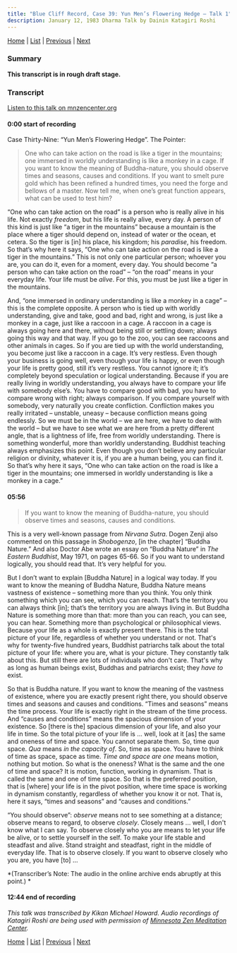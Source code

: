 ```yaml
---
title: "Blue Cliff Record, Case 39: Yun Men’s Flowering Hedge – Talk 1"
description: January 12, 1983 Dharma Talk by Dainin Katagiri Roshi
---
```


[Home](index) \| [List](list#1983) \| 
[Previous](1983-01-05-Blue-Cliff-Record-Case-38-Talk-2) \| 
[Next](1984-03-21-Mindfulness-Talk-1)

### Summary

**This transcript is in rough draft stage.**

### Transcript

<a href="https://www.mnzencenter.org/the-dainin-katagiri-audio-archive/blue-cliff-record-case-39-lecture-1" target="_blank">Listen to this talk on mnzencenter.org</a> 

#### 0:00 start of recording

Case Thirty-Nine: “Yun Men’s Flowering Hedge”. The Pointer:

> One who can take action on the road is like a tiger in the mountains; one immersed in worldly understanding is like a monkey in a cage. If you want to know the meaning of Buddha-nature, you should observe times and seasons, causes and conditions. If you want to smelt pure gold which has been refined a hundred times, you need the forge and bellows of a master. Now tell me, when one’s great function appears, what can be used to test him?

“One who can take action on the road” is a person who is really alive in his life. Not exactly *freedom*, but his life is really alive, every day. A person of this kind is just like “a tiger in the mountains” because a mountain is the place where a tiger should depend on, instead of water or the ocean, et cetera. So the tiger is [in] his place, his kingdom; his *paradise*, his freedom. So that’s why here it says, “One who can take action on the road is like a tiger in the mountains.” This is not only one particular person; whoever you are, you can do it, even for a moment, every day. You should become “a person who can take action on the road” – “on the road” means in your everyday life. Your life must be *alive*. For this, you must be just like a tiger in the mountains.

And, “one immersed in ordinary understanding is like a monkey in a cage” – this is the complete opposite. A person who is tied up with worldly understanding, give and take, good and bad, right and wrong, is just like a monkey in a cage, just like a raccoon in a cage. A raccoon in a cage is always going here and there, without being still or settling down; always going this way and that way. If you go to the zoo, you can see raccoons and other animals in cages. So if you are tied up with the world understanding, you become just like a raccoon in a cage. It’s very restless. Even though your business is going well, even though your life is happy, or even though your life is pretty good, still it’s very restless. You cannot ignore it; it’s completely beyond speculation or logical understanding. Because if you are really living in worldly understanding, you always have to compare your life with somebody else’s. You have to compare good with bad, you have to compare wrong with right; always comparison. If you compare yourself with somebody, very naturally you create confliction. Confliction makes you really irritated – unstable, uneasy – because confliction means going endlessly. So we must be in the world – we are here, we have to deal with the world – but we have to see what we are here from a pretty different angle, that is a lightness of life, free from worldly understanding. There is something wonderful, more than worldly understanding. Buddhist teaching always emphasizes this point. Even though you don’t believe any particular religion or divinity, whatever it is, if you are a human being, you can find it. So that’s why here it says, “One who can take action on the road is like a tiger in the mountains; one immersed in worldly understanding is like a monkey in a cage.” 

#### 05:56

> If you want to know the meaning of Buddha-nature, you should observe times and seasons, causes and conditions. 

This is a very well-known passage from *Nirvana Sutra*. Dogen Zenji also commented on this passage in *Shobogenzo*, [in the chapter] “Buddha Nature.” And also Doctor Abe wrote an essay on “Buddha Nature” in *The Eastern Buddhist*, May 1971, on pages 65-66. So if you want to understand logically, you should read that. It’s very helpful for you. 

But I don’t want to explain [Buddha Nature] in a logical way today. If you want to know the meaning of Buddha Nature, Buddha Nature means vastness of existence – something more than you think. You only think something which you can see, which you can reach. That’s the territory you can always think [in]; that’s the territory you are always living in. But Buddha Nature is something more than that: more than you can reach, you can see, you can hear. Something more than psychological or philosophical views. Because your life as a whole is exactly present there. This is the total picture of your life, regardless of whether you understand or not. That's why for twenty-five hundred years, Buddhist patriarchs talk about the total picture of your life: where you are, what is your picture. They constantly talk about this. But still there are lots of individuals who don't care. That's why as long as human beings exist, Buddhas and patriarchs exist; they *have to* exist. 

So that is Buddha nature. If you want to know the meaning of the vastness of existence, where you are exactly present right there, you should observe times and seasons and causes and conditions. “Times and seasons” means the time process. Your life is exactly right in the stream of the time process. And “causes and conditions” means the spacious dimension of your existence. So [there is the] spacious dimension of your life, and also your life in time. So the total picture of your life is ... well, look at it [as] the same and oneness of time and space. You cannot separate them. So, time *qua* space. *Qua* means *in the capacity of*. So, time as space. You have to think of time as space, space as time. *Time and space are one* means motion, nothing but motion. So what is the oneness? What is the same and the one of time and space? It is motion, function, working in dynamism. That is called the same and one of time space. So that is the preferred position, that is [where] your life is in the pivot position, where time space is working in dynamism constantly, regardless of whether you know it or not. That is, here it says, “times and seasons” and “causes and conditions.” 

“You should observe”: *observe* means not to see something at a distance; observe means to regard, to observe *closely*. Closely means ... well, I don't know what I can say. To observe closely who you are means to let your life be alive, or to settle yourself in the self. To make your life stable and steadfast and alive. Stand straight and steadfast, right in the middle of everyday life. That is to observe closely. If you want to observe closely who you are, you have [to] ...

*(Transcriber’s Note: The audio in the online archive ends abruptly at this point.)
*

#### 12:44 end of recording

*This talk was transcribed by Kikan Michael Howard. Audio recordings of Katagiri Roshi are being used with permission of [Minnesota Zen Meditation Center](https://www.mnzencenter.org/katagiri-project.html).*

[Home](index) \| [List](list#1983) \| 
[Previous](1983-01-05-Blue-Cliff-Record-Case-38-Talk-2) \| 
[Next](1984-03-21-Mindfulness-Talk-1)